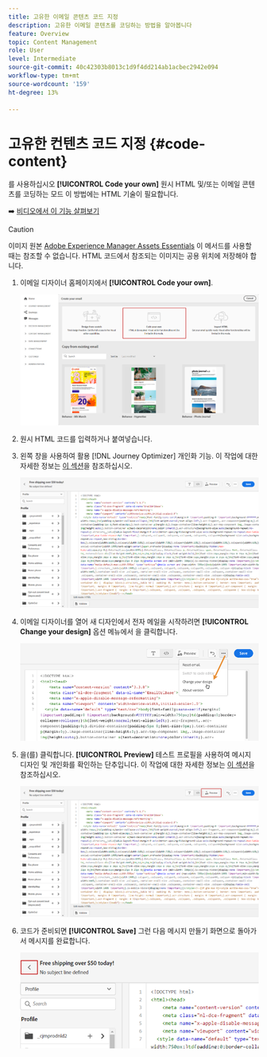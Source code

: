 ```yaml
---
title: 고유한 이메일 콘텐츠 코드 지정
description: 고유한 이메일 콘텐츠를 코딩하는 방법을 알아봅니다
feature: Overview
topic: Content Management
role: User
level: Intermediate
source-git-commit: 40c42303b8013c1d9f4dd214ab1acbec2942e094
workflow-type: tm+mt
source-wordcount: '159'
ht-degree: 13%

---
```


# 고유한 컨텐츠 코드 지정 {#code-content}

를 사용하십시오 **[!UICONTROL Code your own]** 원시 HTML 및/또는 이메일 콘텐츠를 코딩하는 모드 이 방법에는 HTML 기술이 필요합니다.

➡️ [비디오에서 이 기능 살펴보기](#video)

>[!CAUTION]
>
> 이미지 원본 [Adobe Experience Manager Assets Essentials](assets-essentials.md) 이 메서드를 사용할 때는 참조할 수 없습니다. HTML 코드에서 참조되는 이미지는 공용 위치에 저장해야 합니다.

1. 이메일 디자이너 홈페이지에서 **[!UICONTROL Code your own]**.

   ![](assets/code-your-own.png)

1. 원시 HTML 코드를 입력하거나 붙여넣습니다.

1. 왼쪽 창을 사용하여 활용 [!DNL Journey Optimizer] 개인화 기능. 이 작업에 대한 자세한 정보는 [이 섹션](../personalization/personalize.md)을 참조하십시오.

   ![](assets/code-editor.png)

1. 이메일 디자이너를 열어 새 디자인에서 전자 메일을 시작하려면 **[!UICONTROL Change your design]** 옵션 메뉴에서 을 클릭합니다.

   ![](assets/code-editor-change-design.png)

1. 을(를) 클릭합니다. **[!UICONTROL Preview]** 테스트 프로필을 사용하여 메시지 디자인 및 개인화를 확인하는 단추입니다. 이 작업에 대한 자세한 정보는 [이 섹션](preview.md)을 참조하십시오.

   ![](assets/code-editor-preview.png)

1. 코드가 준비되면 **[!UICONTROL Save]** 그런 다음 메시지 만들기 화면으로 돌아가서 메시지를 완료합니다.

   ![](assets/code-editor-save.png)
